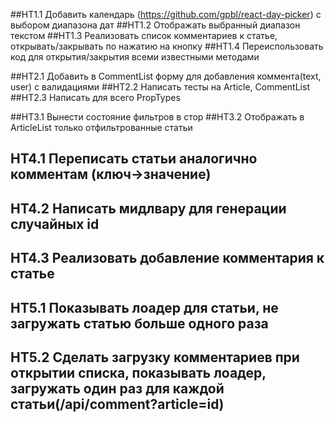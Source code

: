 ##HT1.1 Добавить календарь (https://github.com/gpbl/react-day-picker) с выбором диапазона дат
##HT1.2 Отображать выбранный диапазон текстом
##HT1.3 Реализовать список комментариев к статье, открывать/закрывать по нажатию на кнопку
##HT1.4 Переиспользовать код для открытия/закрытия всеми известными методами

##HT2.1 Добавить в CommentList форму для добавления коммента(text, user) с валидациями
##HT2.2 Написать тесты на Article, CommentList
##HT2.3 Написать для всего PropTypes

##HT3.1 Вынести состояние фильтров в стор
##HT3.2 Отображать в ArticleList только отфильтрованные статьи

## HT4.1 Переписать статьи аналогично комментам (ключ->значение)
## HT4.2 Написать мидлвару для генерации случайных id
## HT4.3 Реализовать добавление комментария к статье

## HT5.1 Показывать лоадер для статьи, не загружать статью больше одного раза
## HT5.2 Сделать загрузку комментариев при открытии списка, показывать лоадер, загружать один раз для каждой статьи(/api/comment?article=id)
